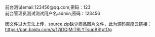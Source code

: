 <p>前台测试email:123456@qq.com;密码：123<br>
前台管理员测试测试用户名:admin;密码：123456</p>
<p>因文件过大无法上传，source.zip缺少商品图片文件，此为源码百度云链接：<a href="https://pan.baidu.com/s/12jDQjMrTRLYTsupBStptOg">https://pan.baidu.com/s/12jDQjMrTRLYTsupBStptOg</a></p>

